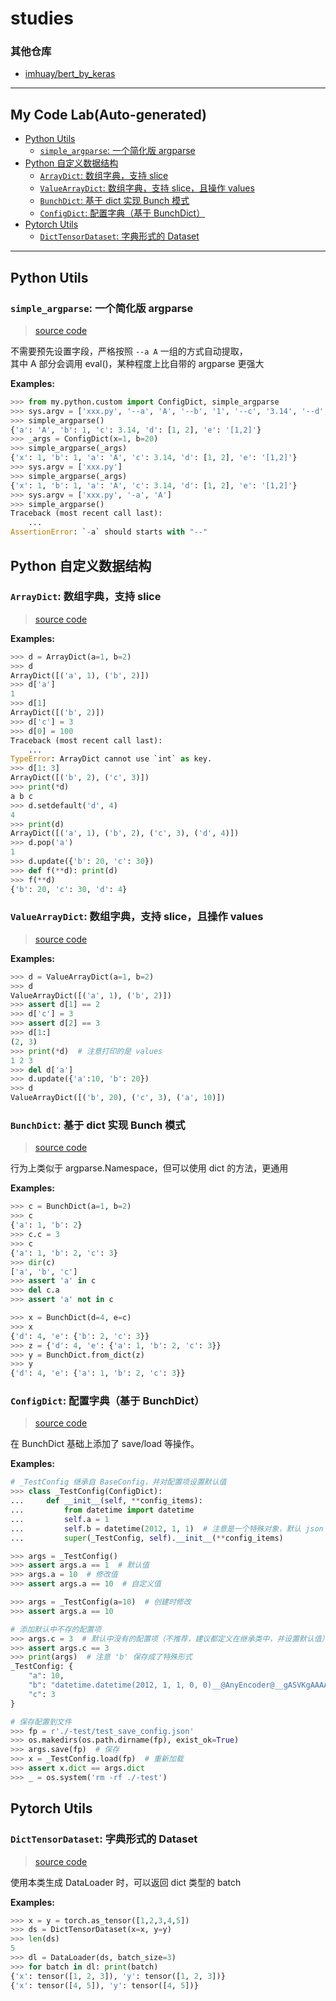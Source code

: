 studies
===

### 其他仓库
- [imhuay/bert_by_keras](https://github.com/imhuay/bert_by_keras)

---

My Code Lab(Auto-generated)
---

- [Python Utils](#python-utils)
    - [`simple_argparse`: 一个简化版 argparse](#simple_argparse-一个简化版-argparse)
- [Python 自定义数据结构](#python-自定义数据结构)
    - [`ArrayDict`: 数组字典，支持 slice](#arraydict-数组字典支持-slice)
    - [`ValueArrayDict`: 数组字典，支持 slice，且操作 values](#valuearraydict-数组字典支持-slice且操作-values)
    - [`BunchDict`: 基于 dict 实现 Bunch 模式](#bunchdict-基于-dict-实现-bunch-模式)
    - [`ConfigDict`: 配置字典（基于 BunchDict）](#configdict-配置字典基于-bunchdict)
- [Pytorch Utils](#pytorch-utils)
    - [`DictTensorDataset`: 字典形式的 Dataset](#dicttensordataset-字典形式的-dataset)

---

## Python Utils

### `simple_argparse`: 一个简化版 argparse
> [source code](code/my/python/custom/simple_argparse.py#L25)

不需要预先设置字段，严格按照 `--a A` 一组的方式自动提取，<br>
    其中 A 部分会调用 eval()，某种程度上比自带的 argparse 更强大

**Examples:**
```python
>>> from my.python.custom import ConfigDict, simple_argparse
>>> sys.argv = ['xxx.py', '--a', 'A', '--b', '1', '--c', '3.14', '--d', '[1,2]', '--e', '"[1,2]"']
>>> simple_argparse()
{'a': 'A', 'b': 1, 'c': 3.14, 'd': [1, 2], 'e': '[1,2]'}
>>> _args = ConfigDict(x=1, b=20)
>>> simple_argparse(_args)
{'x': 1, 'b': 1, 'a': 'A', 'c': 3.14, 'd': [1, 2], 'e': '[1,2]'}
>>> sys.argv = ['xxx.py']
>>> simple_argparse(_args)
{'x': 1, 'b': 1, 'a': 'A', 'c': 3.14, 'd': [1, 2], 'e': '[1,2]'}
>>> sys.argv = ['xxx.py', '-a', 'A']
>>> simple_argparse()
Traceback (most recent call last):
    ...
AssertionError: `-a` should starts with "--"
```

## Python 自定义数据结构

### `ArrayDict`: 数组字典，支持 slice
> [source code](code/my/python/custom/special_dict.py#L39)

**Examples:**
```python
>>> d = ArrayDict(a=1, b=2)
>>> d
ArrayDict([('a', 1), ('b', 2)])
>>> d['a']
1
>>> d[1]
ArrayDict([('b', 2)])
>>> d['c'] = 3
>>> d[0] = 100
Traceback (most recent call last):
    ...
TypeError: ArrayDict cannot use `int` as key.
>>> d[1: 3]
ArrayDict([('b', 2), ('c', 3)])
>>> print(*d)
a b c
>>> d.setdefault('d', 4)
4
>>> print(d)
ArrayDict([('a', 1), ('b', 2), ('c', 3), ('d', 4)])
>>> d.pop('a')
1
>>> d.update({'b': 20, 'c': 30})
>>> def f(**d): print(d)
>>> f(**d)
{'b': 20, 'c': 30, 'd': 4}
```

### `ValueArrayDict`: 数组字典，支持 slice，且操作 values
> [source code](code/my/python/custom/special_dict.py#L100)

**Examples:**
```python
>>> d = ValueArrayDict(a=1, b=2)
>>> d
ValueArrayDict([('a', 1), ('b', 2)])
>>> assert d[1] == 2
>>> d['c'] = 3
>>> assert d[2] == 3
>>> d[1:]
(2, 3)
>>> print(*d)  # 注意打印的是 values
1 2 3
>>> del d['a']
>>> d.update({'a':10, 'b': 20})
>>> d
ValueArrayDict([('b', 20), ('c', 3), ('a', 10)])
```

### `BunchDict`: 基于 dict 实现 Bunch 模式
> [source code](code/my/python/custom/special_dict.py#L166)

行为上类似于 argparse.Namespace，但可以使用 dict 的方法，更通用

**Examples:**
```python
>>> c = BunchDict(a=1, b=2)
>>> c
{'a': 1, 'b': 2}
>>> c.c = 3
>>> c
{'a': 1, 'b': 2, 'c': 3}
>>> dir(c)
['a', 'b', 'c']
>>> assert 'a' in c
>>> del c.a
>>> assert 'a' not in c

>>> x = BunchDict(d=4, e=c)
>>> x
{'d': 4, 'e': {'b': 2, 'c': 3}}
>>> z = {'d': 4, 'e': {'a': 1, 'b': 2, 'c': 3}}
>>> y = BunchDict.from_dict(z)
>>> y
{'d': 4, 'e': {'a': 1, 'b': 2, 'c': 3}}
```

### `ConfigDict`: 配置字典（基于 BunchDict）
> [source code](code/my/python/custom/special_dict.py#L248)

在 BunchDict 基础上添加了 save/load 等操作。

**Examples:**
```python
# _TestConfig 继承自 BaseConfig，并对配置项设置默认值
>>> class _TestConfig(ConfigDict):
...     def __init__(self, **config_items):
...         from datetime import datetime
...         self.a = 1
...         self.b = datetime(2012, 1, 1)  # 注意是一个特殊对象，默认 json 是不支持的
...         super(_TestConfig, self).__init__(**config_items)

>>> args = _TestConfig()
>>> assert args.a == 1  # 默认值
>>> args.a = 10  # 修改值
>>> assert args.a == 10  # 自定义值

>>> args = _TestConfig(a=10)  # 创建时修改
>>> assert args.a == 10

# 添加默认中不存的配置项
>>> args.c = 3  # 默认中没有的配置项（不推荐，建议都定义在继承类中，并设置默认值）
>>> assert args.c == 3
>>> print(args)  # 注意 'b' 保存成了特殊形式
_TestConfig: {
    "a": 10,
    "b": "datetime.datetime(2012, 1, 1, 0, 0)__@AnyEncoder@__gASVKgAAAAAAAACMCGRhdGV0aW1llIwIZGF0ZXRpbWWUk5RDCgfcAQEAAAAAAACUhZRSlC4=",
    "c": 3
}

# 保存配置到文件
>>> fp = r'./-test/test_save_config.json'
>>> os.makedirs(os.path.dirname(fp), exist_ok=True)
>>> args.save(fp)  # 保存
>>> x = _TestConfig.load(fp)  # 重新加载
>>> assert x.dict == args.dict
>>> _ = os.system('rm -rf ./-test')
```

## Pytorch Utils

### `DictTensorDataset`: 字典形式的 Dataset
> [source code](code/my/pytorch/pipeline/dataset.py#L42)

使用本类生成 DataLoader 时，可以返回 dict 类型的 batch

**Examples:**
```python
>>> x = y = torch.as_tensor([1,2,3,4,5])
>>> ds = DictTensorDataset(x=x, y=y)
>>> len(ds)
5
>>> dl = DataLoader(ds, batch_size=3)
>>> for batch in dl: print(batch)
{'x': tensor([1, 2, 3]), 'y': tensor([1, 2, 3])}
{'x': tensor([4, 5]), 'y': tensor([4, 5])}
```
